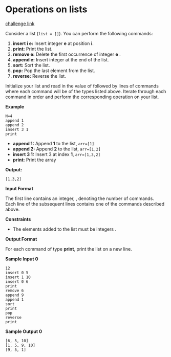 # Operations on lists 

[challenge link](https://www.hackerrank.com/challenges/python-lists/problem?isFullScreen=true)

Consider a list (`list = []`). You can perform the following commands:

 1. **insert i e:** Insert integer **e** at position **i**.
 2. **print:** Print the list.
 3. **remove e:** Delete the first occurrence of integer **e** .
 4. **append e:** Insert integer  at the end of the list.
 5. **sort:** Sort the list.
 6. **pop:** Pop the last element from the list.
 7. **reverse:** Reverse the list.
 
Initialize your list and read in the value of  followed by  lines of commands where each command will be of the  types listed above. Iterate through each command in order and perform the corresponding operation on your list.

**Example**  

    N=4
    append 1
    append 2
    insert 3 1
    print

 - **append 1:** Append **1** to the list, `arr=[1]`
 - **append 2:** Append **2** to the list, `arr=[1,2]`
 - **insert 3 1:** Insert 3 at index **1**, `arr=[1,3,2]`
 - **print:** Print the array
 
**Output:**

    [1,3,2]

**Input Format**

The first line contains an integer,  , denoting the number of commands.  
Each line  of the  subsequent lines contains one of the commands described above.

**Constraints**

-   The elements added to the list must be integers .

**Output Format**

For each command of type  **print**, print the list on a new line.

**Sample Input 0**

    12
	insert 0 5
	insert 1 10
	insert 0 6
	print
	remove 6
	append 9
	append 1
	sort
	print
	pop
	reverse
	print

**Sample Output 0**

    [6, 5, 10]
	[1, 5, 9, 10]
	[9, 5, 1]

